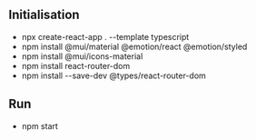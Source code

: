 ## Initialisation
- npx create-react-app . --template typescript
- npm install @mui/material @emotion/react @emotion/styled
- npm install @mui/icons-material
- npm install react-router-dom
- npm install --save-dev @types/react-router-dom

## Run
- npm start